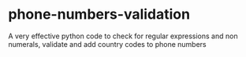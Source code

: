 # phone-numbers-validation
A very effective python code  to check for regular expressions and non numerals, validate and add country codes to phone numbers
